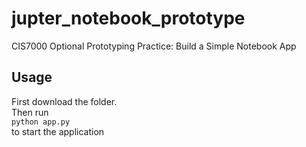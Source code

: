 # jupter_notebook_prototype
CIS7000 Optional Prototyping Practice: Build a Simple Notebook App

 ## Usage
First download the folder. \
Then run \
  `python app.py` \
to start the application
